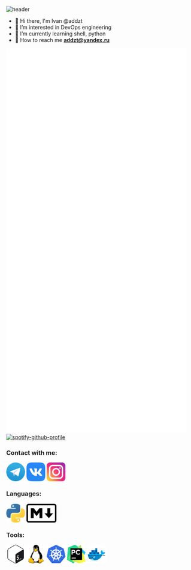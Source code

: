 ![header](https://capsule-render.vercel.app/api?type=cylinder&color=gradient&height=150&section=header&text=Hello,%20World!&fontSize=60&animation=twinkling&fontAlignY=40&desc=Welcome%20to%20my%20GitHub%20profile!&descAlignY=68)

- 👋 Hi there, I'm Ivan @addzt  
- 👀 I’m interested in DevOps engineering
- 🌱 I’m currently learning shell, python
- 📧 How to reach me **addzt@yandex.ru**

![Metrics](/github-metrics.svg)
[![spotify-github-profile](https://spotify-github-profile.vercel.app/api/view?uid=3153rhjpygpibx6qswwk3eratnyu&cover_image=true&theme=default)](https://spotify-github-profile.vercel.app/api/view?uid=3153rhjpygpibx6qswwk3eratnyu&redirect=true)

### Contact with me:
<a href="https://t.me/addzt" target="blank"><img align="center" src="https://raw.githubusercontent.com/addzt/addzt/main/icons/contacts/telegram-logo.svg" alt="telegram" height="50" width="50" /></a>
<a href="https://vk.com/kukushkini" target="blank"><img align="center" src="https://raw.githubusercontent.com/addzt/addzt/main/icons/contacts/vk-logo.svg" alt="vk" height="50" width="50" /></a>
<a href="https://www.instagram.com/ioann1613/" target="blank"><img align="center" src="https://raw.githubusercontent.com/addzt/addzt/main/icons/contacts/instagram-logo.svg" alt="instagram" height="50" width="50" /></a>

### Languages:
<a href="https://www.python.org/" target="blank"><img align="center" src="https://raw.githubusercontent.com/addzt/addzt/main/icons/languages/python-logo.svg" alt="python" height="50" width="50" /></a>
<a href="https://www.markdownguide.org/" target="blank"><img align="center" src="https://raw.githubusercontent.com/addzt/addzt/main/icons/languages/markdown-logo.svg" alt="markdown" height="50" width="80" /></a>

### Tools:
<a href="https://www.gnu.org/software/bash/" target="blank"><img align="center" src="https://raw.githubusercontent.com/addzt/addzt/main/icons/tools/bash-logo.svg" alt="bash" height="50" width="50" /></a>
<a href="https://www.linux.org/" target="blank"><img align="center" src="https://raw.githubusercontent.com/addzt/addzt/main/icons/tools/linux-logo.svg" alt="linux" height="50" width="50" /></a>
<a href="https://kubernetes.io/" target="blank"><img align="center" src="https://raw.githubusercontent.com/addzt/addzt/main/icons/tools/kubernetes-logo.svg" alt="k8s" height="50" width="50" /></a>
<a href="https://www.jetbrains.com/ru-ru/pycharm/" target="blank"><img align="center" src="https://raw.githubusercontent.com/addzt/addzt/main/icons/tools/pycharm-logo.svg" alt="pycharm" height="50" width="50" /></a>
<a href="https://www.docker.com/" target="blank"><img align="center" src="https://raw.githubusercontent.com/addzt/addzt/main/icons/tools/docker-logo.svg" alt="docker" height="50" width="50" /></a>
